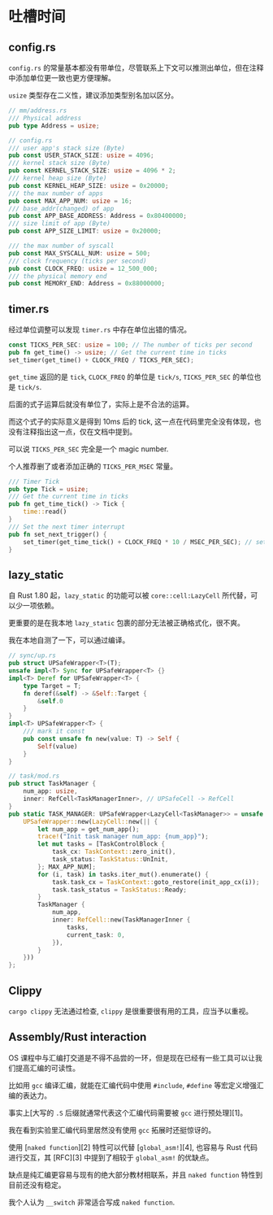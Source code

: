 # 吐槽时间

## config.rs

`config.rs` 的常量基本都没有带单位，尽管联系上下文可以推测出单位，但在注释中添加单位更一致也更方便理解。

`usize` 类型存在二义性，建议添加类型别名加以区分。

```rust
// mm/address.rs
/// Physical address
pub type Address = usize;

// config.rs
/// user app's stack size (Byte)
pub const USER_STACK_SIZE: usize = 4096;
/// kernel stack size (Byte)
pub const KERNEL_STACK_SIZE: usize = 4096 * 2;
/// kernel heap size (Byte)
pub const KERNEL_HEAP_SIZE: usize = 0x20000;
/// the max number of apps
pub const MAX_APP_NUM: usize = 16;
/// base_addr(changed) of app
pub const APP_BASE_ADDRESS: Address = 0x80400000;
/// size limit of app (Byte)
pub const APP_SIZE_LIMIT: usize = 0x20000;

/// the max number of syscall
pub const MAX_SYSCALL_NUM: usize = 500;
/// clock frequency (ticks per second)
pub const CLOCK_FREQ: usize = 12_500_000;
/// the physical memory end
pub const MEMORY_END: Address = 0x88000000;
```

## timer.rs

经过单位调整可以发现 `timer.rs` 中存在单位出错的情况。

```rust
const TICKS_PER_SEC: usize = 100; // The number of ticks per second
pub fn get_time() -> usize; // Get the current time in ticks
set_timer(get_time() + CLOCK_FREQ / TICKS_PER_SEC);
```

`get_time` 返回的是 `tick`, `CLOCK_FREQ` 的单位是 `tick/s`,  `TICKS_PER_SEC` 的单位也是 `tick/s`.

后面的式子运算后就没有单位了，实际上是不合法的运算。

而这个式子的实际意义是得到 10ms 后的 tick, 这一点在代码里完全没有体现，也没有注释指出这一点，仅在文档中提到。

可以说 `TICKS_PER_SEC` 完全是一个 magic number.

个人推荐删了或者添加正确的 `TICKS_PER_MSEC` 常量。

```rust
/// Timer Tick
pub type Tick = usize;
/// Get the current time in ticks
pub fn get_time_tick() -> Tick {
    time::read()
}
/// Set the next timer interrupt
pub fn set_next_trigger() {
    set_timer(get_time_tick() + CLOCK_FREQ * 10 / MSEC_PER_SEC); // set timer after 10ms
}
```

## lazy_static

自 Rust 1.80 起，`lazy_static` 的功能可以被 `core::cell:LazyCell` 所代替，可以少一项依赖。

更重要的是在我本地 `lazy_static` 包裹的部分无法被正确格式化，很不爽。

我在本地自测了一下，可以通过编译。

```rust
// sync/up.rs
pub struct UPSafeWrapper<T>(T);
unsafe impl<T> Sync for UPSafeWrapper<T> {}
impl<T> Deref for UPSafeWrapper<T> {
    type Target = T;
    fn deref(&self) -> &Self::Target {
        &self.0
    }
}
impl<T> UPSafeWrapper<T> {
    /// mark it const
    pub const unsafe fn new(value: T) -> Self {
        Self(value)
    }
}

// task/mod.rs
pub struct TaskManager {
    num_app: usize,
    inner: RefCell<TaskManagerInner>, // UPSafeCell -> RefCell
}
pub static TASK_MANAGER: UPSafeWrapper<LazyCell<TaskManager>> = unsafe {
    UPSafeWrapper::new(LazyCell::new(|| {
        let num_app = get_num_app();
        trace!("Init task manager num_app: {num_app}");
        let mut tasks = [TaskControlBlock {
            task_cx: TaskContext::zero_init(),
            task_status: TaskStatus::UnInit,
        }; MAX_APP_NUM];
        for (i, task) in tasks.iter_mut().enumerate() {
            task.task_cx = TaskContext::goto_restore(init_app_cx(i));
            task.task_status = TaskStatus::Ready;
        }
        TaskManager {
            num_app,
            inner: RefCell::new(TaskManagerInner {
                tasks,
                current_task: 0,
            }),
        }
    }))
};
```

## Clippy

`cargo clippy` 无法通过检查, `clippy` 是很重要很有用的工具，应当予以重视。

## Assembly/Rust interaction

OS 课程中与汇编打交道是不得不品尝的一环，但是现在已经有一些工具可以让我们提高汇编的可读性。

比如用 `gcc` 编译汇编，就能在汇编代码中使用 `#include`, `#define` 等宏定义增强汇编的表达力。

事实上[大写的 `.S` 后缀就通常代表这个汇编代码需要被 `gcc` 进行预处理][1]。

我在看到实验里汇编代码里居然没有使用 `gcc` 拓展时还挺惊讶的。


使用 [`naked function`][2] 特性可以代替 [`global_asm!`][4], 也容易与 Rust 代码进行交互，其 [RFC][3] 中提到了相较于 `global_asm!` 的优缺点。

缺点是纯汇编更容易与现有的绝大部分教材相联系，并且 `naked function` 特性到目前还没有稳定。

我个人认为 `__switch` 非常适合写成 `naked function`.

